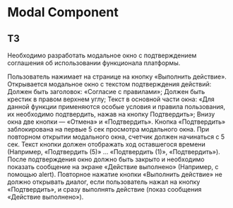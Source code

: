 # Modal Component
## ТЗ
Необходимо разработать модальное окно с подтверждением соглашения об использовании функционала платформы.

Пользователь нажимает на странице на кнопку «Выполнить действие».
Открывается модальное окно с текстом подтверждения действий:
Должен быть заголовок: «Согласие с правилами»;
Должен быть крестик в правом верхнем углу;
Текст в основной части окна: «Для данной функции применяются особые условия и правила пользования, их необходимо подтвердить, нажав на кнопку Подтвердить»;
Внизу окна две кнопки — «Отмена» и «Подтвердить».
Кнопка «Подтвердить» заблокирована на первые 5 сек просмотра модального окна.
При повторном открытии модального окна, счетчик должен начинаться с 5 сек.
Текст кнопки должен отображать ход оставшегося времени (Например, «Подтвердить (5)» … «Подтвердить (1)», «Подтвердить»).
После подтверждения окно должно быть закрыто и необходимо показать сообщение на экране «Действие выполнено» (Например, с помощью alert).
Повторное нажатие кнопки «Выполнить действие» не должно открывать диалог, если пользователь нажал на кнопку «Подтвердить», и сразу выполнять действие (показ сообщения «Действие выполнено»).
